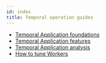 ```yaml
---
id: index
title: Temporal operation guides
---
```


- [Temporal Application foundations](/docs/operations/temporal-application-foundations)
- [Temporal Application features](/docs/operations/temporal-application-features)
- [Temporal Application analysis](/docs/operations/temporal-application-analysis)
- [How to tune Workers](/docs/operations/how-to-tune-workers)
